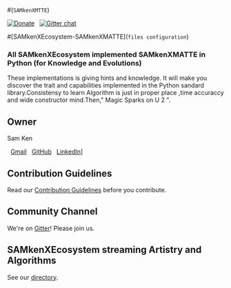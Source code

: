  #(`SAMkenXMTTE`)<!-- [![Build Status](https://cicleci.com/samkenxstream/samkenxmatte-Python.svg)](https://circleci.com/samkenxtream/samkenxmatte-Python) -->

[![Donate](https://img.shields.io/badge/Donate-PayPal-blue.svg)](https://www.paypal.me/SAMkenXEcosystem/100) &nbsp;
[![Gitter chat](https://badges.gitter.im/gitterHQ/gitter.png)](https://gitter.im/SAMkenXEcosystem)


#[SAMkenXEcosystem-SAMkenXMATTE](`files configuration`)



### All SAMkenXEcosystem implemented SAMkenXMATTE in Python (for Knowledge and Evolutions)

   These implementations is giving hints and knowledge. It will make you discover the trait and capabilities implemented in the Python sandard library.Consistensy to learn Algorithm is just in proper place ,time accuraccy and wide constructor mind.Then," Magic Sparks on U 2 ".


## Owner

Sam Ken

&nbsp; [Gmail](mailto:orbit.hierarchy@gmail.com)
&nbsp; [GitHub](https://github.com/samkenxstream)
&nbsp; [LinkedIn](https://www.linkedin.com/in/samkenx-ecosystem-3b32b1203 )]


## Contribution Guidelines

Read our [Contribution Guidelines](CONTRIBUTING.md) before you contribute.


## Community Channel

We're on [Gitter](https://gitter.im/SAMkenXEcosystem)! Please join us.


##  SAMkenXEcosystem streaming Artistry and Algorithms

See our [directory](DIRECTORY.md).









